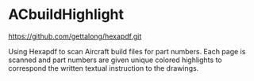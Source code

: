 # ACbuildHighlight

https://github.com/gettalong/hexapdf.git

Using Hexapdf to scan Aircraft build files for part numbers. Each page is
scanned and part numbers are given unique colored highlights to correspond the
written textual instruction to the drawings.
